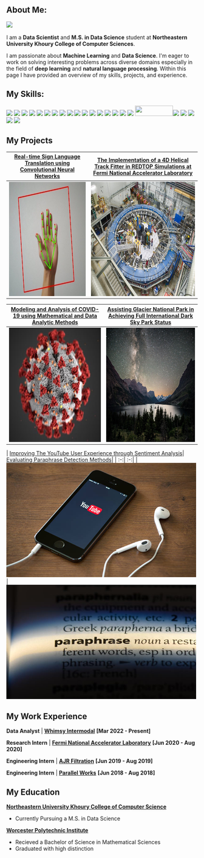 <h2>  About Me: </h2>

[![](https://img.shields.io/badge/LinkedIn-0077B5?style=for-the-badge&logo=linkedin&logoColor=white)](https://www.linkedin.com/in/larson-ost-b47707192/)

I am a **Data Scientist** and __M.S. in Data Science__ student at __Northeastern University Khoury College of Computer Sciences__.

I am passionate about **Machine Learning** and **Data Science**. I'm eager to work on solving interesting problems across diverse domains especially in the field of **deep learning** and **natural language processing**. Within this page I have provided an overview of my skills, projects, and experience.

<h2> My Skills: </h2>

[![](https://img.shields.io/badge/Python-FFD43B?style=for-the-badge&logo=python&logoColor=darkgreen)](https://www.python.org)  [![](https://img.shields.io/badge/TensorFlow-FF6F00?style=for-the-badge&logo=TensorFlow&logoColor=white)](https://www.tensorflow.org) [![](https://img.shields.io/badge/scikit_learn-F7931E?style=for-the-badge&logo=scikit-learn&logoColor=white)](https://scikit-learn.org/stable/) [![](https://img.shields.io/badge/SciPy-654FF0?style=for-the-badge&logo=SciPy&logoColor=white)](https://www.scipy.org) [![](https://img.shields.io/badge/Numpy-777BB4?style=for-the-badge&logo=numpy&logoColor=white)](https://numpy.org) [![](https://img.shields.io/badge/Pandas-2C2D72?style=for-the-badge&logo=pandas&logoColor=white)](https://pandas.pydata.org) [![](https://img.shields.io/badge/PyTorch-EE4C2C?style=for-the-badge&logo=PyTorch&logoColor=white)](https://pytorch.org) [![](https://img.shields.io/badge/R-276DC3?style=for-the-badge&logo=r&logoColor=white)](https://www.r-project.org) [![](https://img.shields.io/badge/C_Sharp-DC322F?style=for-the-badge&logoColor=white)](https://www.scala-lang.org) [![](https://img.shields.io/badge/json-5E5C5C?style=for-the-badge&logo=json&logoColor=white)](https://www.json.org/json-en.html) [![](https://img.shields.io/badge/Tableau-E97627?style=for-the-badge&logo=Tableau&logoColor=white)](https://www.tableau.com) [![](https://img.shields.io/badge/C-00599C?style=for-the-badge&logo=c&logoColor=white)](https://www.cprogramming.com) [![](https://img.shields.io/badge/Keras-D00000?style=for-the-badge&logo=Keras&logoColor=white)](https://keras.io) [![](https://img.shields.io/badge/MySQL-00000F?style=for-the-badge&logo=mysql&logoColor=white)](https://www.mysql.com) [![](https://img.shields.io/badge/conda-342B029.svg?&style=for-the-badge&logo=anaconda&logoColor=white)](https://www.anaconda.com) [![](https://img.shields.io/badge/PowerBI-F2C811?style=for-the-badge&logo=Power%20BI&logoColor=white)](https://powerbi.microsoft.com/en-us/) [![](https://img.shields.io/badge/Colab-F9AB00?style=for-the-badge&logo=googlecolab&color=525252)](https://colab.research.google.com) [<img src = "https://img.shields.io/badge/SQLite-07405E?style=for-the-badge&logo=sqlite&logoColor=white" width = "100" height = "27.5"/>](https://www.sqlite.org/index.html)[![](https://img.shields.io/badge/LaTeX-47A141?style=for-the-badge&logo=LaTeX&logoColor=white)](https://www.latex-project.org) [![](https://img.shields.io/badge/Java-ED8B00?style=for-the-badge&logo=java&logoColor=white)](https://www.java.com/en/) [![](https://img.shields.io/badge/Microsoft_Excel-217346?style=for-the-badge&logo=microsoft-excel&logoColor=white)](https://www.microsoft.com/en-us/microsoft-365/excel) [![](https://img.shields.io/badge/Microsoft_PowerPoint-B7472A?style=for-the-badge&logo=microsoft-powerpoint&logoColor=white)](https://www.microsoft.com/en-us/microsoft-365/powerpoint) [![](https://img.shields.io/badge/Microsoft_Office-D83B01?style=for-the-badge&logo=microsoft-office&logoColor=white)](https://www.office.com)

<h2> My Projects </h2> 

| [Real-time Sign Language Translation using Convolutional Neural Networks](https://github.com/larsonost/ASL_Detection_Live)| [The Implementation of a 4D Helical Track Fitter in REDTOP Simulations at Fermi National Accelerator Laboratory](https://github.com/larsonost/Images/blob/main/WritingSample.pdf)|
| :-:| :-:| 
| [<img src = "https://github.com/larsonost/Images/blob/main/sign3.jpg" width = 400 height = 300/>](https://github.com/larsonost/ASL_Detection_Live)| [<img src = "https://github.com/larsonost/Images/blob/main/fermilab%20(1).jpg" width = 500 height = 300/>](https://github.com/larsonost/Images/blob/main/WritingSample.pdf)

| [Modeling and Analysis of COVID-19 using Mathematical and Data Analytic Methods](https://digital.wpi.edu/concern/student_works/n296x2114?locale=en)| [Assisting Glacier National Park in Achieving Full International Dark Sky Park Status](https://digitalwpi.wpi.edu/concern/student_works/kk91fp18n?locale=en)|
| :-:| :-:| 
| [<img src = "https://github.com/larsonost/Images/blob/main/covid.jpg" width = 400 height = 300/>](https://digital.wpi.edu/concern/student_works/n296x2114?locale=en)| [<img src = "https://github.com/larsonost/Images/blob/main/gnp.jpg" width = 500 height = 300/>](https://digitalwpi.wpi.edu/concern/student_works/kk91fp18n?locale=en)

| [Improving The YouTube User Experience through Sentiment Analysis](https://github.com/larsonost/Images/blob/main/DS5110_Project_Report.pdf)| [Evaluating Paraphrase
Detection Methods](https://github.com/larsonost/CS6120-Project)|
| :-:| :-:| 
| [<img src="https://github.com/larsonost/Images/blob/main/youtube.jpg" width = 500 height = 300/>](https://github.com/larsonost/Images/blob/main/DS5110_Project_Report.pdf)| [<img src = "https://github.com/larsonost/Images/blob/main/paraphrase.jpg" width = 500 height = 300/>](https://github.com/larsonost/CS6120-Project)

<h2> My Work Experience </h2> 

__Data Analyst__ | [__Whimsy Intermodal__](http://www.whimsytrucking.com/) __[Mar 2022 - Present]__

__Research Intern__ | [__Fermi National Accelerator Laboratory__](https://www.fnal.gov/) __[Jun 2020 - Aug 2020]__

__Engineering Intern__ | [__AJR Filtration__](https://www.ajrfiltration.com/) __[Jun 2019 - Aug 2019]__

__Engineering Intern__ | [__Parallel Works__](https://www.parallelworks.com/) __[Jun 2018 - Aug 2018]__

<h2> My Education </h2> 

[__Northeastern University Khoury College of Computer Science__](https://www.khoury.northeastern.edu)

* Currently Pursuing a M.S. in Data Science

[__Worcester Polytechnic Institute__](https://www.wpi.edu/) 

* Recieved a Bachelor of Science in Mathematical Sciences
* Graduated with high distinction

